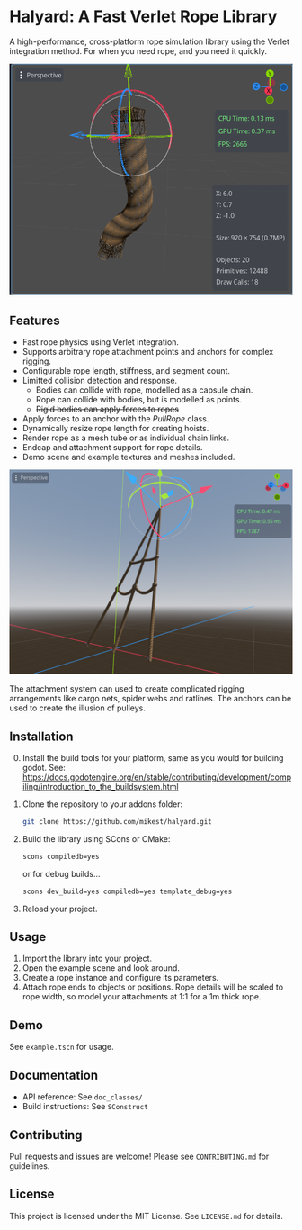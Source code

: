 
# Halyard: A Fast Verlet Rope Library

A high-performance, cross-platform rope simulation library using the Verlet integration method. For when you need rope, and you need it quickly.

![Screenshot](screenshots/screenshot.png)

## Features

- Fast rope physics using Verlet integration.
- Supports arbitrary rope attachment points and anchors for complex rigging.
- Configurable rope length, stiffness, and segment count.
- Limitted collision detection and response.
	- Bodies can collide with rope, modelled as a capsule chain.
	- Rope can collide with bodies, but is modelled as points.
	- ~~Rigid bodies can apply forces to ropes~~
- Apply forces to an anchor with the _PullRope_ class.
- Dynamically resize rope length for creating hoists.
- Render rope as a mesh tube or as individual chain links.
- Endcap and attachment support for rope details.
- Demo scene and example textures and meshes included.

![Screenshot](screenshots/ratlines.png)

The attachment system can used to create complicated rigging arrangements like cargo nets, spider webs and ratlines.
The anchors can be used to create the illusion of pulleys.

## Installation

0. Install the build tools for your platform, same as you would for building godot.
	See: https://docs.godotengine.org/en/stable/contributing/development/compiling/introduction_to_the_buildsystem.html

1. Clone the repository to your addons folder:
	```sh
	git clone https://github.com/mikest/halyard.git
	```
2. Build the library using SCons or CMake:
	```sh
	scons compiledb=yes
	```
    or for debug builds...
	```sh
	scons dev_build=yes compiledb=yes template_debug=yes
	```
3. Reload your project.

## Usage

1. Import the library into your project.
2. Open the example scene and look around.
2. Create a rope instance and configure its parameters.
3. Attach rope ends to objects or positions. Rope details will be scaled to rope width, so model your attachments at 1:1 for a 1m thick rope.

## Demo

See `example.tscn` for usage.

## Documentation

- API reference: See `doc_classes/`
- Build instructions: See `SConstruct`

## Contributing

Pull requests and issues are welcome! Please see `CONTRIBUTING.md` for guidelines.

## License

This project is licensed under the MIT License. See `LICENSE.md` for details.